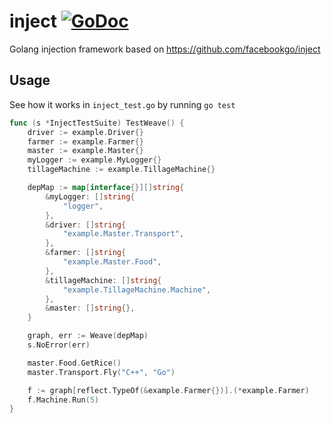 # inject [![GoDoc](https://godoc.org/github.com/browny/inject?status.svg)](http://godoc.org/github.com/browny/inject)
Golang injection framework based on https://github.com/facebookgo/inject

## Usage
See how it works in `inject_test.go` by running `go test`

```go
func (s *InjectTestSuite) TestWeave() {
	driver := example.Driver{}
	farmer := example.Farmer{}
	master := example.Master{}
	myLogger := example.MyLogger{}
	tillageMachine := example.TillageMachine{}

	depMap := map[interface{}][]string{
		&myLogger: []string{
			"logger",
		},
		&driver: []string{
			"example.Master.Transport",
		},
		&farmer: []string{
			"example.Master.Food",
		},
		&tillageMachine: []string{
			"example.TillageMachine.Machine",
		},
		&master: []string{},
	}

	graph, err := Weave(depMap)
	s.NoError(err)

	master.Food.GetRice()
	master.Transport.Fly("C++", "Go")

	f := graph[reflect.TypeOf(&example.Farmer{})].(*example.Farmer)
	f.Machine.Run(5)
}
```
